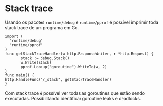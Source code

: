 # Stack trace

Usando os pacotes `runtime/debug` e `runtime/pprof` é
possível imprimir toda stack trace de um programa em Go.

```
import (
  "runtime/debug"
  "runtime/pprof"
)
func getStackTraceHandler(w http.ResponseWriter, r *http.Request) {
       stack := debug.Stack()
       w.Write(stack)
       pprof.Lookup("goroutine").WriteTo(w, 2)
}
func main() {
http.HandleFunc("/_stack", getStackTraceHandler)
}
```

Com stack trace é possível ver todas as goroutines que estão
sendo executadas. Possibilitando identificar goroutine leaks
e deadlocks.